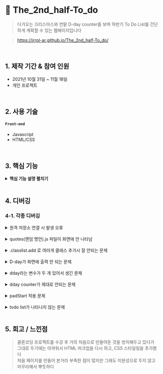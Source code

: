 # :pushpin: The_2nd_half-To_do
>다가오는 크리스마스와 연말 D-day counter를 보며 하반기 To Do List를
간단하게 계획할 수 있는 웹페이지입니다

>https://irrpl-ar.github.io/The_2nd_half-To_do/

</br>

## 1. 제작 기간 & 참여 인원
- 2021년 10월 31일 ~ 11월 18일
- 개인 프로젝트

</br>

## 2. 사용 기술
#### `Front-end`
  - Javascript
  - HTML/CSS

</br>

## 3. 핵심 기능

<details>
<summary><b>핵심 기능 설명 펼치기</b></summary>
<div markdown="1">

- 노마드코더 클론코딩 크롬 part를 수강 후 거기에 몇가지 기능을 추가하고<br/>
CSS 스타일링 및 반응형 웹 버전으로 구현했습니다

### D-day Counter
- 현재 시각 기준(대한민국 표준시)으로 하여 올해 크리스마스와 연말 남은 시간을 보여주는
단순한 D-day Counter를 구현했습니다
- Date와 getTime 으로 남은 일 수, 시간을 구하고 setInterval을 1초마다 작동시켜
실시간으로 남은 일수와 시간을 알 수 있게 했습니다

### To Do List
- 간단한 To Do를 작성하고 엔터키를 누르면 화면에 표시되도록 구현했습니다
- localStorage.setItem과 getItem을 통해 새로고침을 해도 화면에 To Do List가
저장되어있도록 했습니다

### Today's saying
- 동기부여를 할 수 있는 명언이 랜덤으로 화면에 표시되도록 구현했습니다

</div>
</details>

</br>

## 4. 디버깅

### 4-1. 각종 디버깅
<details>
<summary>원격 저장소 연결 시 발생 오류</summary>
<div markdown="1">

fatal : not a git repository <or any of the parent directories>: .git
git init을 먼저 하고 원격 저장소 연결 해야함

</div>
</details>
    
</br>

<details>
<summary>quotes(랜덤 명언).js 파일이 화면에 안 나타남</summary>
<div markdown="1">

id가 quote인 div 의 span을 가져올 때
document.getElementsbyId(“quote span:first-child”)로 가져오니 화면에 안 나타남

const quote = document.querySelector("#quote span:first-child");
const author = document.querySelector("#quote span:last-child");

위와 같이 수정하니 작동함
</div>
</details>
    
</br>

<details>
<summary>.classlist.add 로 여러개 클래스 추가시 잘 안되는 문제</summary>
<div markdown="1">

000.classlist.add(“class1 class2”); 공백으로 구분하니 적용 안됨
000.classlist.add(“class1”, “class2”); 로 해결

</div>
</details>
    
</br>

<details>
<summary>D-day가 화면에 출력 안 되는 문제</summary>
<div markdown="1">

const dday = document.querySelector("#xmasdday span:first-child");
const hms = document.querySelector("#xmasdday span:last-child");

▼기존 코드
function ddayCounter() {
    const dday = new Date("Dec 25,2021,00:00:00").getTime();

▼수정한 코드
function ddayCounter() {
    const xmas = new Date("2021-12-25T00:00:00+0900");
    const now = new Date();
    const distance = xmas.getTime() - now.getTime();

날짜 표시 방식을 수정하고 getTime을 밑으로 내리니 해결이 됨.
이 부분에 대해서는 왜 그런지 더 고민해봐야할듯함.

</div>
</details>
    
</br>

<details>
<summary>dday라는 변수가 두 개 있어서 생긴 문제</summary>
<div markdown="1">

HTML의 span 요소를 가져오는 변수와 함수 내 변수명이 동일해서 작동이 잘 안됨.
ddayCounter 함수 안의 변수 xmas 로 변수명 바꿔주니 해결됨

</div>
</details>
    
</br>

<details>
<summary>dday counter가 제대로 안되는 문제</summary>
<div markdown="1">

    const day = Math.floor(distance / (1000 * 60 * 60 * 24));
여기에 1000 부분을 10000으로 해서 날짜가 이상하게 나옴
console.log(xmas, now, distance) 로 찍어보고 이상한 부분 발견함

</div>
</details>
    
</br>

<details>
<summary>padStart 적용 문제</summary>
<div markdown="1">

const hours = String(Math.floor((distance % (1000*60*60*24))/(1000*60*60))).padStart(2, "0");

괄호를 잘못 사용해서 문제가 생겼음. String 적용은 Math부터 *60까지의 숫자에만 해야하는데, padStart까지 적용시켜서 제대로 작동 안함. 괄호 수정 후 제대로 작동함

</div>
</details>
    
</br>

<details>
<summary>todo list가 나타나지 않는 문제</summary>
<div markdown="1">

맨 처음 to do list를 만들 때는 form을 썼다가, 이번에는 입력폼에 css 애니메이션이 들어가서 div로 묶었었다. 그러니까 설치한 submit 이벤트가 전혀 안먹힘.
form으로 바꾸니 해결

</div>
</details>
    
</br>


## 5. 회고 / 느낀점
> 클론코딩 프로젝트를 수강 후 거의 처음으로 만들어둔 것을 방치해두고 있다가<br/>
그대로 두기에는 아까워서 HTML 마크업을 다시 하고, CSS 스타일링을 추가했다<br/>
처음 페이지를 만들어 본거라 부족한 점이 많지만 그래도 미완성으로 두지 않고 마무리해서 뿌듯하다
